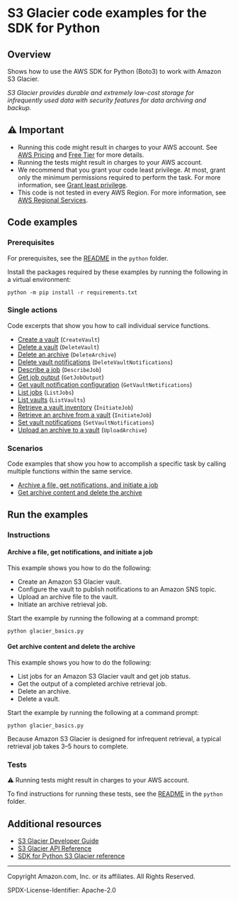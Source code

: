 <!--Generated by WRITEME on 2023-09-12 00:35:22.990343 (UTC)-->
# S3 Glacier code examples for the SDK for Python

## Overview

Shows how to use the AWS SDK for Python (Boto3) to work with Amazon S3 Glacier.

<!--custom.overview.start-->
<!--custom.overview.end-->

*S3 Glacier provides durable and extremely low-cost storage for infrequently used data with security features for data archiving and backup.*

## ⚠ Important

* Running this code might result in charges to your AWS account. See [AWS Pricing](https://aws.amazon.com/pricing/?aws-products-pricing.sort-by=item.additionalFields.productNameLowercase&aws-products-pricing.sort-order=asc&awsf.Free%20Tier%20Type=*all&awsf.tech-category=*all) and [Free Tier](https://aws.amazon.com/free/?all-free-tier.sort-by=item.additionalFields.SortRank&all-free-tier.sort-order=asc&awsf.Free%20Tier%20Types=*all&awsf.Free%20Tier%20Categories=*all) for more details.
* Running the tests might result in charges to your AWS account.
* We recommend that you grant your code least privilege. At most, grant only the minimum permissions required to perform the task. For more information, see [Grant least privilege](https://docs.aws.amazon.com/IAM/latest/UserGuide/best-practices.html#grant-least-privilege).
* This code is not tested in every AWS Region. For more information, see [AWS Regional Services](https://aws.amazon.com/about-aws/global-infrastructure/regional-product-services).

<!--custom.important.start-->
<!--custom.important.end-->

## Code examples

### Prerequisites

For prerequisites, see the [README](../../README.md#Prerequisites) in the `python` folder.

Install the packages required by these examples by running the following in a virtual environment:

```
python -m pip install -r requirements.txt
```

<!--custom.prerequisites.start-->
<!--custom.prerequisites.end-->

### Single actions

Code excerpts that show you how to call individual service functions.

* [Create a vault](glacier_basics.py#L34) (`CreateVault`)
* [Delete a vault](glacier_basics.py#L146) (`DeleteVault`)
* [Delete an archive](glacier_basics.py#L183) (`DeleteArchive`)
* [Delete vault notifications](glacier_basics.py#L295) (`DeleteVaultNotifications`)
* [Describe a job](glacier_basics.py#L200) (`DescribeJob`)
* [Get job output](glacier_basics.py#L221) (`GetJobOutput`)
* [Get vault notification configuration](glacier_basics.py#L274) (`GetVaultNotifications`)
* [List jobs](glacier_basics.py#L111) (`ListJobs`)
* [List vaults](glacier_basics.py#L52) (`ListVaults`)
* [Retrieve a vault inventory](glacier_basics.py#L90) (`InitiateJob`)
* [Retrieve an archive from a vault](glacier_basics.py#L162) (`InitiateJob`)
* [Set vault notifications](glacier_basics.py#L245) (`SetVaultNotifications`)
* [Upload an archive to a vault](glacier_basics.py#L65) (`UploadArchive`)

### Scenarios

Code examples that show you how to accomplish a specific task by calling multiple
functions within the same service.

* [Archive a file, get notifications, and initiate a job](glacier_basics.py)
* [Get archive content and delete the archive](glacier_basics.py)

## Run the examples

### Instructions


<!--custom.instructions.start-->
<!--custom.instructions.end-->



#### Archive a file, get notifications, and initiate a job

This example shows you how to do the following:

* Create an Amazon S3 Glacier vault.
* Configure the vault to publish notifications to an Amazon SNS topic.
* Upload an archive file to the vault.
* Initiate an archive retrieval job.

<!--custom.scenario_prereqs.glacier_Usage_UploadNotifyInitiate.start-->
<!--custom.scenario_prereqs.glacier_Usage_UploadNotifyInitiate.end-->

Start the example by running the following at a command prompt:

```
python glacier_basics.py
```


<!--custom.scenarios.glacier_Usage_UploadNotifyInitiate.start-->
<!--custom.scenarios.glacier_Usage_UploadNotifyInitiate.end-->

#### Get archive content and delete the archive

This example shows you how to do the following:

* List jobs for an Amazon S3 Glacier vault and get job status.
* Get the output of a completed archive retrieval job.
* Delete an archive.
* Delete a vault.

<!--custom.scenario_prereqs.glacier_Usage_RetrieveDelete.start-->
<!--custom.scenario_prereqs.glacier_Usage_RetrieveDelete.end-->

Start the example by running the following at a command prompt:

```
python glacier_basics.py
```


<!--custom.scenarios.glacier_Usage_RetrieveDelete.start-->
Because Amazon S3 Glacier is designed for infrequent retrieval, a typical retrieval
job takes 3–5 hours to complete.
<!--custom.scenarios.glacier_Usage_RetrieveDelete.end-->

### Tests

⚠ Running tests might result in charges to your AWS account.


To find instructions for running these tests, see the [README](../../README.md#Tests)
in the `python` folder.



<!--custom.tests.start-->
<!--custom.tests.end-->

## Additional resources

* [S3 Glacier Developer Guide](https://docs.aws.amazon.com/amazonglacier/latest/dev/introduction.html)
* [S3 Glacier API Reference](https://docs.aws.amazon.com/amazonglacier/latest/dev/amazon-glacier-api.html)
* [SDK for Python S3 Glacier reference](https://boto3.amazonaws.com/v1/documentation/api/latest/reference/services/glacier.html)

<!--custom.resources.start-->
<!--custom.resources.end-->

---

Copyright Amazon.com, Inc. or its affiliates. All Rights Reserved.

SPDX-License-Identifier: Apache-2.0